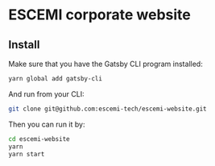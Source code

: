 # ESCEMI corporate website

## Install

Make sure that you have the Gatsby CLI program installed:

```sh
yarn global add gatsby-cli
```

And run from your CLI:

```sh
git clone git@github.com:escemi-tech/escemi-website.git
```

Then you can run it by:

```sh
cd escemi-website
yarn
yarn start
```
